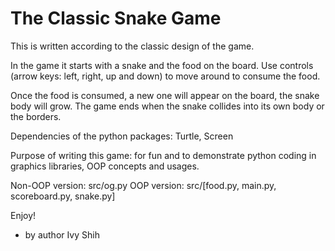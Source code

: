 The Classic Snake Game
=======================

This is written according to the classic design of the game.

In the game it starts with a snake and the food on the board.
Use controls (arrow keys: left, right, up and down) to move around to consume the food.

Once the food is consumed, a new one will appear on the board, the snake body will grow.  The game ends when the snake collides into its own body or the borders.


Dependencies of the python packages: Turtle, Screen

Purpose of writing this game:  for fun and to demonstrate python coding in graphics libraries, OOP concepts and usages.  

Non-OOP version: src/og.py
OOP version: src/[food.py, main.py, scoreboard.py, snake.py]

Enjoy!

- by author Ivy Shih
